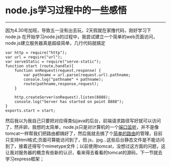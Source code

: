 # node.js学习过程中的一些感悟

------

因为4.30号加班，导致五一没有出去玩，2天假就在家撸代码，刚好学习下node.js
 在开始学习node.js的过程中，我尝试建立一个简单的web页面访问，node.js建立服务器真是超级简单，几行代码就搞定
 
```javascirpt
var http = require("http");
var url = require("url");
var serveStatic = require("serve-static");
function start (route,handle){
    function onRequest(request,response) {
        var pathname = url.parse(request.url).pathname;
        console.log("pathname" + pathname);
        route(pathname,response,request);
    }

    http.createServer(onRequest).listen(8888);
    console.log("Server has started on point 8888");
}
exports.start = start;
```
然后我以为我自己只要把对应得类似java的后台，前端请求路径写好就可以访问了，然并卵，我想的太简单，node.js只是对计算机的一个[端口监听](https://github.com/hucheng91/nodejslearn/blob/master/lession1%2Fserver.js)，并不是像tomcat一样帮我们把路由都搞好了，然后我就去搞了个[简单的路由](https://github.com/hucheng91/nodejslearn/blob/master/lession1%2Frouter.js)的管理，目前只支持html格式;页面可算能访问到了，但.js，jpg...这些后台静态文件是不能访问到了，接着还得写个mimetype文件；以前使用tomcat，没想过这方面的问题，这让我对服务器的概念有些新的认识，看来得去看看的tomcat的源码，下一节就去学习express框架；
